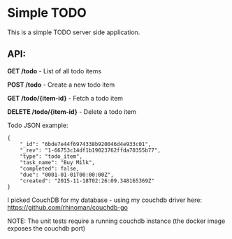 Simple TODO
===========

This is a simple TODO server side application.

## API:

**GET /todo** - List of all todo items

**POST /todo** - Create a new todo item


**GET /todo/{item-id}** - Fetch a todo item

**DELETE /todo/{item-id}** - Delete a todo item

Todo JSON example:
```
{
	"_id": "6bde7e44f6974338b920046d4e933c01",
	"_rev": "1-66753c14df1b19023762ffda70355b77",
	"type": "todo_item",
	"task_name": "Buy Milk",
	"completed": false,
	"due": "0001-01-01T00:00:00Z",
	"created": "2015-11-18T02:26:09.348165369Z"
}
```

I picked CouchDB for my database - using my couchdb driver here: https://github.com/rhinoman/couchdb-go

NOTE: The unit tests require a running couchdb instance (the docker image exposes the couchdb port)
